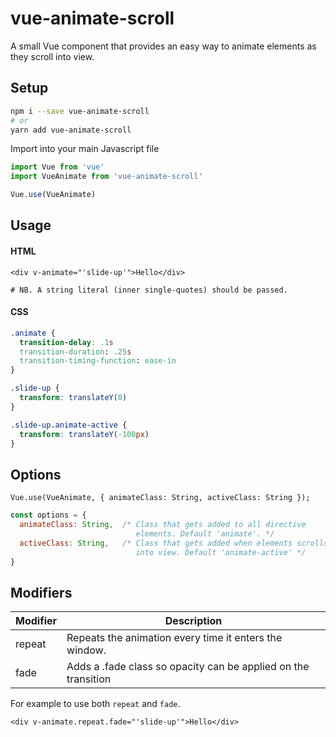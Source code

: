 # vue-animate-scroll

A small Vue component that provides an easy way to animate elements as they scroll into view.

## Setup

```bash
npm i --save vue-animate-scroll
# or
yarn add vue-animate-scroll
```

Import into your main Javascript file

```javascript
import Vue from 'vue'
import VueAnimate from 'vue-animate-scroll'

Vue.use(VueAnimate)
```

## Usage

#### HTML

```vue
<div v-animate="'slide-up'">Hello</div>

# NB. A string literal (inner single-quotes) should be passed.
```

#### CSS

```css
.animate {
  transition-delay: .1s
  transition-duration: .25s
  transition-timing-function: ease-in
}

.slide-up {
  transform: translateY(0)
}

.slide-up.animate-active {
  transform: translateY(-100px)
}
```

## Options

```vue
Vue.use(VueAnimate, { animateClass: String, activeClass: String });
```

```javascript
const options = {
  animateClass: String,  /* Class that gets added to all directive
                            elements. Default 'animate'. */
  activeClass: String,   /* Class that gets added when elements scrolls
                            into view. Default 'animate-active' */
}
```

## Modifiers

| Modifier | Description |
|---|---|
| repeat | Repeats the animation every time it enters the window. |
| fade | Adds a .fade class so opacity can be applied on the transition |

For example to use both ```repeat``` and ```fade```.

```vue
<div v-animate.repeat.fade="'slide-up'">Hello</div>
```
